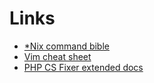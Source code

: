 # Links

- [*Nix command bible](https://dev.to/awwsmm/101-bash-commands-and-tips-for-beginners-to-experts-30je)
- [Vim cheat sheet](https://vim.rtorr.com/)
- [PHP CS Fixer extended docs](https://mlocati.github.io/php-cs-fixer-configurator/#version:2.15)

